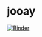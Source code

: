 # jooay
[![Binder](https://mybinder.org/badge_logo.svg)](https://mybinder.org/v2/gh/carlosdenner/jooay/HEAD)
